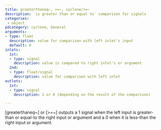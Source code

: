 ```yaml
---
title: greaterthaneq~, >=~, cyclone/>=~
description: `is greater than or equal to` comparison for signals
categories:
 - object
pdcategory: cyclone, General
arguments:
- type: float
  description: value for comparison with left inlet's input
  default: 0
inlets:
  1st:
  - type: signal
    description: value is compared to right inlet's or argument
  2nd:
  - type: float/signal
    description: value for comparison with left inlet
outlets:
  1st:
  - type: signal
    description: 1 or 0 (depending on the result of the comparison)

---
```


[greaterthaneq~] or [>=~] outputs a 1 signal when the left input is greater-than or equal-to the right input or argument and a 0 when it is less-than the right input or argument.


